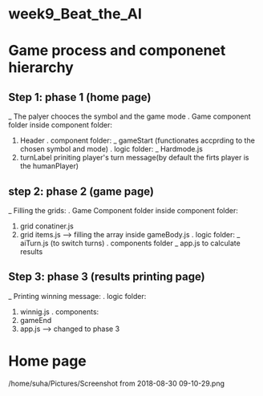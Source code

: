 # week9_Beat_the_AI
# Game process and componenet hierarchy
## Step 1: phase 1 (home page)
_ The palyer chooces the symbol and the game mode
. Game component folder inside component folder:
1. Header
   . component folder:
     _ gameStart (functionates accprding to the chosen symbol and mode)
   . logic folder:
     _ Hardmode.js
2. turnLabel priniting player's turn message(by default the firts player is the humanPlayer)

## step 2: phase 2 (game page)
_ Filling the grids:
. Game Component folder inside component folder:
1. grid conatiner.js
2. grid items.js
 --> filling the array inside gameBody.js
  . logic folder:
    _ aiTurn.js (to switch turns)
  . components folder
    _ app.js to calculate results
    
## Step 3: phase 3 (results printing page) 
_ Printing winning message:
 . logic folder:
 1. winnig.js 
 . components:
 2. gameEnd
 3. app.js
--> changed to phase 3  


# Home page
/home/suha/Pictures/Screenshot from 2018-08-30 09-10-29.png
